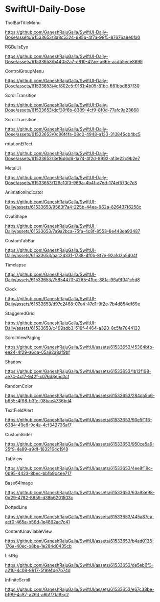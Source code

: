 # SwiftUI-Daily-Dose

ToolBarTitleMenu

https://github.com/GaneshRajuGalla/SwiftUI-Daily-Dose/assets/61533653/3a8c5524-685d-4f7a-98f5-87676a8e0fa0

RGBullsEye


https://github.com/GaneshRajuGalla/SwiftUI-Daily-Dose/assets/61533653/b44052a7-c810-42ae-a66e-acdb5ece8899

ControlGroupMenu


https://github.com/GaneshRajuGalla/SwiftUI-Daily-Dose/assets/61533653/4cf802e5-9181-4b05-81bc-661bbd687f30

ScrollTransition


https://github.com/GaneshRajuGalla/SwiftUI-Daily-Dose/assets/61533653/dcf39f6b-8389-4cf9-8f0d-77afc9a23668


ScrollTransition

https://github.com/GaneshRajuGalla/SwiftUI-Daily-Dose/assets/61533653/0c86f4fa-08c0-4948-a133-313845cb4bc5

rotationEffect


https://github.com/GaneshRajuGalla/SwiftUI-Daily-Dose/assets/61533653/3e16d6d6-1a74-4f2d-9993-a13e22c9b2e7

MetalUI



https://github.com/GaneshRajuGalla/SwiftUI-Daily-Dose/assets/61533653/126c10f3-969a-4b4f-a7ed-174ef573c7c8


AnimationIndicator




https://github.com/GaneshRajuGalla/SwiftUI-Daily/assets/61533653/9583f7a4-225b-44ea-962a-826437f6258c

OvalShape



https://github.com/GaneshRajuGalla/SwiftUI-Daily/assets/61533653/7a9a2bca-75fa-4c8f-8553-8e443ea93487

CustomTabBar



https://github.com/GaneshRajuGalla/SwiftUI-Daily/assets/61533653/aac24331-1738-4f0b-8f7e-92a1d3a5404f


Timelapse


https://github.com/GaneshRajuGalla/SwiftUI-Daily/assets/61533653/75854470-4265-41bc-88fa-96a9f041c5d8

Clock



https://github.com/GaneshRajuGalla/SwiftUI-Daily/assets/61533653/d97c2468-07e4-47d1-9f2e-7b4d854df69e

StaggeredGrid


https://github.com/GaneshRajuGalla/SwiftUI-Daily/assets/61533653/c499adb3-519f-4464-a320-8c5fa7844133


ScrollViewPaging



https://github.com/GaneshRajuGalla/SwiftUI/assets/61533653/45364bfb-ee24-4f29-a6da-05a92a8af9bf

Shadow

https://github.com/GaneshRajuGalla/SwiftUI/assets/61533653/1b13f198-ae74-4cf7-942f-c076d3e5c0c1

RandomColor


https://github.com/GaneshRajuGalla/SwiftUI/assets/61533653/284da5b6-b655-4f98-b3fe-08bae4736bd4

TextFieldAlert


https://github.com/GaneshRajuGalla/SwiftUI/assets/61533653/90e5f116-6384-49e8-9c4a-4cf342736af7

CustomSlider


https://github.com/GaneshRajuGalla/SwiftUI/assets/61533653/950ce5a9-25f9-4e89-a9df-1832164c1918

TabView





https://github.com/GaneshRajuGalla/SwiftUI/assets/61533653/4ee8f18c-0b95-4423-8bec-bb1b9c4ee717

Base64Image

https://github.com/GaneshRajuGalla/SwiftUI/assets/61533653/63a93e98-0d29-4782-8859-d38b6201503c

DottedLine



https://github.com/GaneshRajuGalla/SwiftUI/assets/61533653/445a87ea-acf0-465a-b56d-1e4862ac7c41



ContentUnavilableView



https://github.com/GaneshRajuGalla/SwiftUI/assets/61533653/b4ad0136-176a-40ec-b8be-1e284d0435cb



ListBg



https://github.com/GaneshRajuGalla/SwiftUI/assets/61533653/de5eb0f3-a210-4c08-9917-5f994de7b74d

InfiniteScroll


https://github.com/GaneshRajuGalla/SwiftUI/assets/61533653/e67c38be-bf90-4c87-a26d-a6b1f71a95c2




